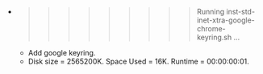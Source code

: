 * >>>>>>>>> Running inst-std-inet-xtra-google-chrome-keyring.sh ...
  * Add google keyring.
  * Disk size = 2565200K. Space Used = 16K. Runtime = 00:00:00:01.
